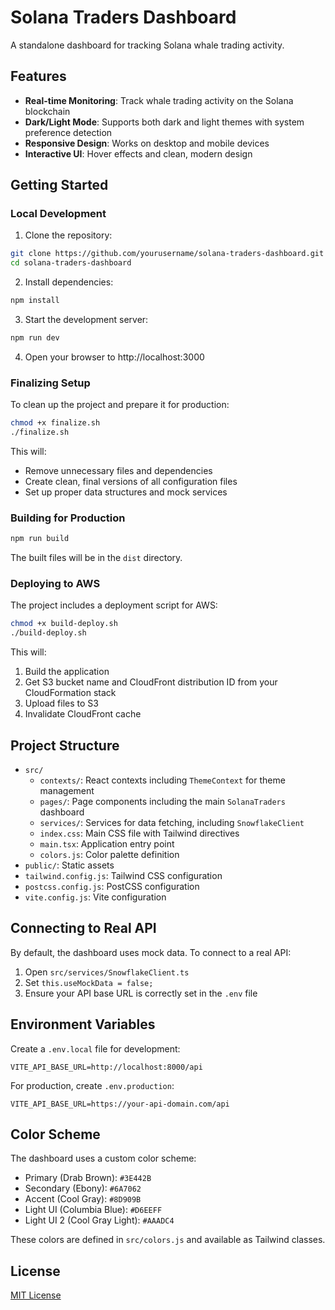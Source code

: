 # Solana Traders Dashboard

A standalone dashboard for tracking Solana whale trading activity.

## Features

- **Real-time Monitoring**: Track whale trading activity on the Solana blockchain
- **Dark/Light Mode**: Supports both dark and light themes with system preference detection
- **Responsive Design**: Works on desktop and mobile devices
- **Interactive UI**: Hover effects and clean, modern design

## Getting Started

### Local Development

1. Clone the repository:
```bash
git clone https://github.com/yourusername/solana-traders-dashboard.git
cd solana-traders-dashboard
```

2. Install dependencies:
```bash
npm install
```

3. Start the development server:
```bash
npm run dev
```

4. Open your browser to http://localhost:3000

### Finalizing Setup

To clean up the project and prepare it for production:

```bash
chmod +x finalize.sh
./finalize.sh
```

This will:
- Remove unnecessary files and dependencies
- Create clean, final versions of all configuration files
- Set up proper data structures and mock services

### Building for Production

```bash
npm run build
```

The built files will be in the `dist` directory.

### Deploying to AWS

The project includes a deployment script for AWS:

```bash
chmod +x build-deploy.sh
./build-deploy.sh
```

This will:
1. Build the application
2. Get S3 bucket name and CloudFront distribution ID from your CloudFormation stack
3. Upload files to S3
4. Invalidate CloudFront cache

## Project Structure

- `src/`
  - `contexts/`: React contexts including `ThemeContext` for theme management
  - `pages/`: Page components including the main `SolanaTraders` dashboard
  - `services/`: Services for data fetching, including `SnowflakeClient`
  - `index.css`: Main CSS file with Tailwind directives
  - `main.tsx`: Application entry point
  - `colors.js`: Color palette definition
- `public/`: Static assets
- `tailwind.config.js`: Tailwind CSS configuration
- `postcss.config.js`: PostCSS configuration
- `vite.config.js`: Vite configuration

## Connecting to Real API

By default, the dashboard uses mock data. To connect to a real API:

1. Open `src/services/SnowflakeClient.ts`
2. Set `this.useMockData = false;`
3. Ensure your API base URL is correctly set in the `.env` file

## Environment Variables

Create a `.env.local` file for development:
```
VITE_API_BASE_URL=http://localhost:8000/api
```

For production, create `.env.production`:
```
VITE_API_BASE_URL=https://your-api-domain.com/api
```

## Color Scheme

The dashboard uses a custom color scheme:

- Primary (Drab Brown): `#3E442B`
- Secondary (Ebony): `#6A7062`
- Accent (Cool Gray): `#8D909B`
- Light UI (Columbia Blue): `#D6EEFF`
- Light UI 2 (Cool Gray Light): `#AAADC4`

These colors are defined in `src/colors.js` and available as Tailwind classes.

## License

[MIT License](LICENSE)